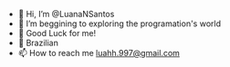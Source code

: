 - 👋 Hi, I’m @LuanaNSantos
- 👀 I’m beggining to exploring the programation's world 
- 🌱 Good Luck for me!
- 💞️ Brazilian
- 📫 How to reach me luahh.997@gmail.com

<!---
LuanaNSantos/LuanaNSantos is a ✨ special ✨ repository because its `README.md` (this file) appears on your GitHub profile.
You can click the Preview link to take a look at your changes.
--->
